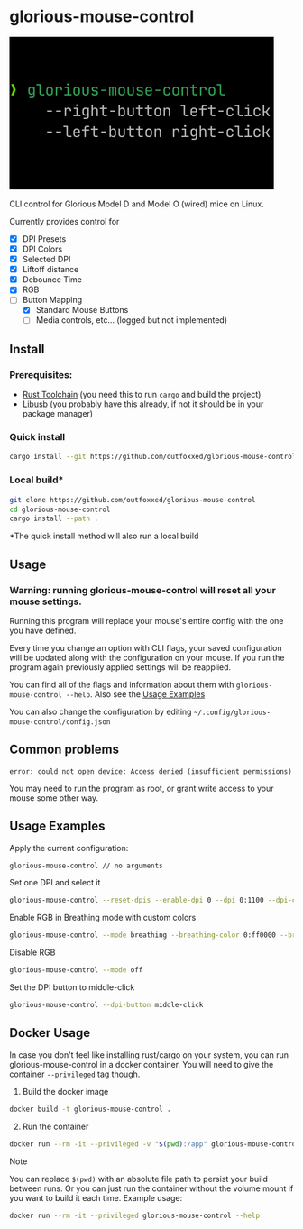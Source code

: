 # glorious-mouse-control

![](hecker.png)

CLI control for Glorious Model D and Model O (wired) mice on Linux.

Currently provides control for

- [x] DPI Presets
- [x] DPI Colors
- [x] Selected DPI
- [x] Liftoff distance
- [x] Debounce Time
- [x] RGB
- [ ] Button Mapping
  - [x] Standard Mouse Buttons
  - [ ] Media controls, etc... (logged but not implemented)

## Install

### Prerequisites:

- [Rust Toolchain](https://rustup.rs) (you need this to run `cargo` and build the project)
- [Libusb](https://libusb.info/) (you probably have this already, if not it should be in your package manager)

### Quick install

```sh
cargo install --git https://github.com/outfoxxed/glorious-mouse-control
```

### Local build\*

```sh
git clone https://github.com/outfoxxed/glorious-mouse-control
cd glorious-mouse-control
cargo install --path .
```

\*The quick install method will also run a local build

## Usage

### Warning: running glorious-mouse-control will reset all your mouse settings.

Running this program will replace your mouse's entire config with the one you have defined.

Every time you change an option with CLI flags, your saved configuration will be updated
along with the configuration on your mouse. If you run the program again previously applied
settings will be reapplied.

You can find all of the flags and information about them with `glorious-mouse-control --help`.
Also see the [Usage Examples](#usage-examples)

You can also change the configuration by editing `~/.config/glorious-mouse-control/config.json`

## Common problems

```
error: could not open device: Access denied (insufficient permissions)
```

You may need to run the program as root, or grant write access to your mouse some other way.

## Usage Examples

Apply the current configuration:

```sh
glorious-mouse-control // no arguments
```

Set one DPI and select it

```sh
glorious-mouse-control --reset-dpis --enable-dpi 0 --dpi 0:1100 --dpi-color 0:ffffff --select-dpi 0
```

Enable RGB in Breathing mode with custom colors

```sh
glorious-mouse-control --mode breathing --breathing-color 0:ff0000 --breathing-color 1:00ff00 --breathing-color 2:0000ff --breathing-color 3:ff00ff --breathing-color 4:ffff00 --breathing-color 5:00ffff --breathing-color 6:ffffff --breathing-speed 3
```

Disable RGB

```sh
glorious-mouse-control --mode off
```

Set the DPI button to middle-click

```sh
glorious-mouse-control --dpi-button middle-click
```

## Docker Usage

In case you don't feel like installing rust/cargo on your system, you can run glorious-mouse-control in a docker container. You will need to give the container `--privileged` tag though.

1. Build the docker image

```sh
docker build -t glorious-mouse-control .
```

2. Run the container

```sh
docker run --rm -it --privileged -v "$(pwd):/app" glorious-mouse-control --help
```

> [!NOTE]
> You can replace `$(pwd)` with an absolute file path to persist your build between runs. Or you can just run the container without the volume mount if you want to build it each time. Example usage:
>
> ```sh
> docker run --rm -it --privileged glorious-mouse-control --help
> ```
